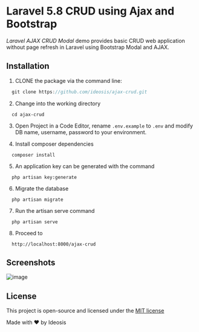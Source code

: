 Laravel 5.8 CRUD using Ajax and Bootstrap
======================

_Laravel AJAX CRUD Modal_ demo provides basic CRUD web application without page refresh in Laravel using Bootstrap Modal and AJAX.


## Installation
1. CLONE the package via the command line:
```js
  git clone https://github.com/ideosis/ajax-crud.git
```
2. Change into the working directory
```
  cd ajax-crud
```
3. Open Project in a Code Editor, rename `.env.example` to `.env` and modify DB name, username, password to your environment.

4. Install composer dependencies
```
  composer install
```
5. An application key can be generated with the command
```
  php artisan key:generate
```
6. Migrate the database
```
  php artisan migrate
```
7. Run the artisan serve command
```
  php artisan serve
```
8. Proceed to
```
  http://localhost:8000/ajax-crud
```

## Screenshots
![image](https://user-images.githubusercontent.com/images.png)

## License
This project is open-source and licensed under the [MIT license](http://opensource.org/licenses/MIT)

Made with &#10084; by Ideosis
